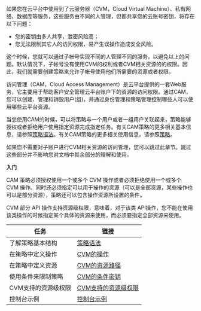 如果您在云平台中使用到了云服务器（CVM，Cloud Virtual Machine）、私有网络、数据库等服务，这些服务由不同的人管理，但都共享您的云账号密钥，将存在以下问题：

- 您的密钥由多人共享，泄密风险高；
- 您无法限制其它人的访问权限，易产生误操作造成安全风险。

这个时候，您就可以通过子帐号实现不同的人管理不同的服务，以避免以上的问题。默认情况下，子帐号没有使用CVM的权利或者CVM相关资源的的权限。因此，我们就需要创建策略来允许子帐号使用他们所需要的资源或者权限。

访问管理（CAM，Cloud Access Management）是云平台提供的一套Web服务，它主要用于帮助客户安全管理云平台账户下的资源的访问权限。通过CAM，您可以创建、管理和销毁用户(组)，并通过身份管理和策略管理控制哪些人可以使用哪些云平台资源。

当您使用CAM的时候，可以将策略与一个用户或者一组用户关联起来，策略能够授权或者拒绝用户使用指定资源完成指定任务。有关CAM策略的更多相关基本信息，请参照[策略语法](https://tce.fsphere.cn/document/product/378/8962)。有关CAM策略的更多相关使用信息，请参照[策略](https://tce.fsphere.cn/document/product/378/8955)。

如果您不需要对子账户进行CVM相关资源的访问管理，您可以跳过此章节。跳过这些部分并不影响您对文档中其余部分的理解和使用。


**入门**

CAM 策略必须授权使用一个或多个 CVM 操作或者必须拒绝使用一个或多个 CVM 操作。同时还必须指定可以用于操作的资源（可以是全部资源，某些操作也可以是部分资源），策略还可以包含操作资源所设置的条件。

CVM 部分 API 操作支持资源级权限，意味着，对于该类 API操作，您不能在使用该类操作的时候指定某个具体的资源来使用，而必须要指定全部资源来使用。




| 任务 | 链接 | 
|---------|---------|
|了解策略基本结构|[策略语法](https://tce.fsphere.cn/document/product/213/10313#celueyufa)|
|在策略中定义操作| [CVM的操作](https://tce.fsphere.cn/document/product/213/10313#caozuo) | 
|在策略中定义资源|[CVM的资源路径](https://tce.fsphere.cn/document/product/213/10313#ziyuanlujing)|
|使用条件来限制策略|[CVM的条件密钥](https://tce.fsphere.cn/document/product/213/10313#tiaojianmiyue)|
|CVM支持的资源级权限|[CVM支持的资源级权限](https://tce.fsphere.cn/document/product/213/10314)|
|控制台示例|[控制台示例](https://tce.fsphere.cn/document/product/213/10312)|
